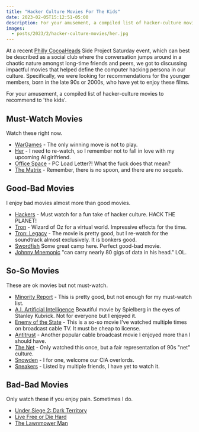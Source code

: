 ```yaml
---
title: "Hacker Culture Movies For The Kids"
date: 2023-02-05T15:12:51-05:00
description: For your amusement, a compiled list of hacker-culture movies to recommend to 'the kids'.
images:
  - posts/2023/2/hacker-culture-movies/her.jpg
---
```


At a recent [Philly CocoaHeads](http://phillycocoa.org/) Side Project Saturday event, which can best be described as a social club where the conversation jumps around in a chaotic nature amongst long-time friends and peers, we got to discussing impactful movies that helped define the computer hacking persona in our culture. Specifically, we were looking for recommendations for the younger members, born in the late 90s or 2000s, who have yet to enjoy these films.

For your amusement, a compiled list of hacker-culture movies to recommend to 'the kids'.

## Must-Watch Movies

Watch these right now.

* [WarGames](https://www.imdb.com/title/tt0086567) - The only winning move is not to play.
* [Her](https://www.imdb.com/title/tt1798709/) - I need to re-watch, so I remember not to fall in love with my upcoming AI girlfriend.
* [Office Space](https://www.imdb.com/title/tt0151804/) - PC Load Letter?! What the fuck does that mean?
* [The Matrix](https://www.imdb.com/title/tt0133093/) - Remember, there is no spoon, and there are no sequels.

## Good-Bad Movies

I enjoy bad movies almost more than good movies.

* [Hackers](https://www.imdb.com/title/tt0113243/) - Must watch for a fun take of hacker culture. HACK THE PLANET!
* [Tron](https://www.imdb.com/title/tt0084827/) - Wizard of Oz for a virtual world. Impressive effects for the time. 
* [Tron: Legacy](https://www.imdb.com/title/tt1104001) - The movie is pretty good, but I re-watch for the soundtrack almost exclusively. It is bonkers good.
* [Swordfish](https://www.imdb.com/title/tt0244244/) Some great camp here. Perfect good-bad movie.
* [Johnny Mnemonic](https://www.imdb.com/title/tt0113481/) "can carry nearly 80 gigs of data in his head." LOL.

## So-So Movies

These are ok movies but not must-watch.

* [Minority Report](https://www.imdb.com/title/tt0181689/) - This is pretty good, but not enough for my must-watch list.
* [A.I. Artificial Intelligence](https://www.imdb.com/title/tt0212720/) Beautiful movie by Spielberg in the eyes of Stanley Kubrick. Not for everyone but I enjoyed it.
* [Enemy of the State](https://www.imdb.com/title/tt0120660/) - This is a so-so movie I've watched multiple times on broadcast cable TV. It must be cheap to license.
* [Antitrust](https://www.imdb.com/title/tt0218817/) - Another popular cable broadcast movie I enjoyed more than I should have.
* [The Net](https://www.imdb.com/title/tt0113957/) - Only watched this once, but a fair representation of 90s "net" culture.
* [Snowden](https://www.imdb.com/title/tt3774114/) - I for one, welcome our CIA overlords.
* [Sneakers](https://www.imdb.com/title/tt0105435/) - Listed by multiple friends, I have yet to watch it.

## Bad-Bad Movies

Only watch these if you enjoy pain. Sometimes I do.

* [Under Siege 2: Dark Territory](https://www.imdb.com/title/tt0114781/)
* [Live Free or Die Hard](https://www.imdb.com/title/tt0337978/)
* [The Lawnmower Man](https://www.imdb.com/title/tt0104692/)

